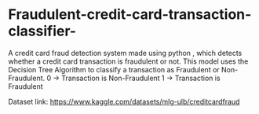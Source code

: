 # Fraudulent-credit-card-transaction-classifier-

A credit card fraud detection system made using python , which detects whether a credit card transaction is fraudulent or not. This model uses the Decision Tree Algorithm to classify a transaction as Fraudulent or Non-Fraudulent.  0 -> Transaction is Non-Fraudulent  1 -> Transaction is Fraudulent

Dataset link: https://www.kaggle.com/datasets/mlg-ulb/creditcardfraud
